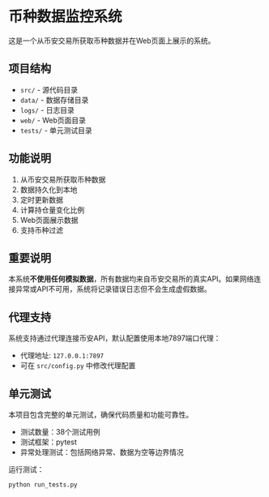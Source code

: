 # 币种数据监控系统

这是一个从币安交易所获取币种数据并在Web页面上展示的系统。

## 项目结构

- `src/` - 源代码目录
- `data/` - 数据存储目录
- `logs/` - 日志目录
- `web/` - Web页面目录
- `tests/` - 单元测试目录

## 功能说明

1. 从币安交易所获取币种数据
2. 数据持久化到本地
3. 定时更新数据
4. 计算持仓量变化比例
5. Web页面展示数据
6. 支持币种过滤

## 重要说明

本系统**不使用任何模拟数据**，所有数据均来自币安交易所的真实API。如果网络连接异常或API不可用，系统将记录错误日志但不会生成虚假数据。

## 代理支持

系统支持通过代理连接币安API，默认配置使用本地7897端口代理：
- 代理地址: `127.0.0.1:7897`
- 可在 `src/config.py` 中修改代理配置

## 单元测试

本项目包含完整的单元测试，确保代码质量和功能可靠性。

- 测试数量：38个测试用例
- 测试框架：pytest
- 异常处理测试：包括网络异常、数据为空等边界情况

运行测试：
```bash
python run_tests.py
```